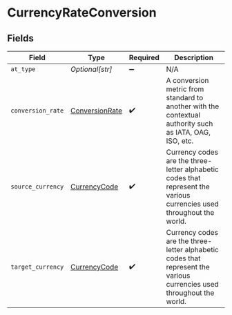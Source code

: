 # CurrencyRateConversion


## Fields

| Field                                                                                                                 | Type                                                                                                                  | Required                                                                                                              | Description                                                                                                           |
| --------------------------------------------------------------------------------------------------------------------- | --------------------------------------------------------------------------------------------------------------------- | --------------------------------------------------------------------------------------------------------------------- | --------------------------------------------------------------------------------------------------------------------- |
| `at_type`                                                                                                             | *Optional[str]*                                                                                                       | :heavy_minus_sign:                                                                                                    | N/A                                                                                                                   |
| `conversion_rate`                                                                                                     | [ConversionRate](../../models/errors/conversionrate.md)                                                               | :heavy_check_mark:                                                                                                    | A conversion metric from standard to another with the contextual authority such as IATA, OAG, ISO, etc.               |
| `source_currency`                                                                                                     | [CurrencyCode](../../models/errors/currencycode.md)                                                                   | :heavy_check_mark:                                                                                                    | Currency codes are the three-letter alphabetic codes that represent the various currencies used throughout the world. |
| `target_currency`                                                                                                     | [CurrencyCode](../../models/errors/currencycode.md)                                                                   | :heavy_check_mark:                                                                                                    | Currency codes are the three-letter alphabetic codes that represent the various currencies used throughout the world. |